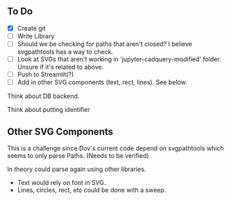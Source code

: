 
## To Do
- [x] Create git
- [ ] Write Library
- [ ] Should we be checking for paths that aren't closed? I believe svgpathtools has a way to check.
- [ ] Look at SVGs that aren't working in 'jupyter-cadquery-modified' folder. Unsure if it's related to above.
- [ ] Push to Streamlit(?)
- [ ] Add in other SVG components (text, rect, lines). See below.

Think about DB backend.

Think about putting identifier


## Other SVG Components
This is a challenge since Dov's current code depend on svgpathtools which seems to only parse Paths. (Needs to be verified)

In theory could parse again using other libraries. 
- Text would rely on font in SVG.
- Lines, circles, rect, etc could be done with a sweep.
